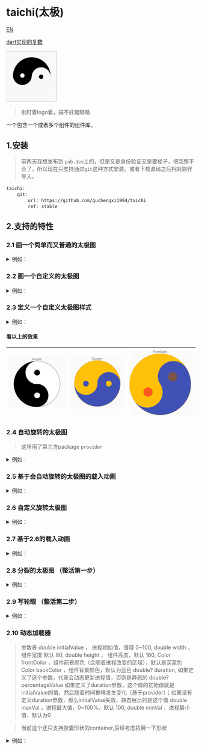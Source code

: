 # taichi(太极)

[EN](./README_en.md)

[dart实现的复数](./lib/src/complex/readme.md)

<img src="./md_images/taichi.gif" alt="taichi" style="zoom:20%;" />

> 别盯着logo看，搞不好晃眼睛

一个包含一个或者多个组件的组件库。

## 1.安装

> 前两天我想发布到 ```pub.dev```上的，但是又是身份验证又是要梯子，把我整不会了，所以现在只支持通过```git```这种方式安装。或者下载源码之后相对路径导入。

```
taichi:
    git:
        url: https://github.com/guchengxi1994/taichi
        ref: stable
```

## 2.支持的特性

### 2.1 画一个简单而又普通的太极图

<details>
  <summary>
    例如：
  </summary>

> 需要填入 ```size``` 参数.

```dart
import 'package:flutter/material.dart';
import 'package:taichi/taichi.dart';

class MainPage extends StatelessWidget {
  @override
  Widget build(BuildContext context) {
    return Scaffold(
      body: TaichiGraph.simple(size: 300),
    );
  }
}
```
</details>

### 2.2 画一个自定义的太极图

<details>
  <summary>
    例如：
  </summary>

> 参数 ```size``` 是必须的.
> 其它随意

``` dart
import 'package:flutter/material.dart';
import 'package:taichi/taichi.dart';

class MainPage extends StatelessWidget {
  @override
  Widget build(BuildContext context) {
    return Scaffold(
      body: TaichiGraph.custom(
              size: 300,
              color1: Colors.amber,
              color2: Colors.indigo,
              angle: 180,
            ),
    );
  }
}
```
</details>

### 2.3 定义一个自定义太极图样式


<details>
  <summary>
    例如：
  </summary>

```dart
import 'package:flutter/material.dart';
import 'package:taichi/taichi.dart';

class MainPage extends StatelessWidget {
  @override
  Widget build(BuildContext context) {
    TaichiGraphStyle style = TaichiGraphStyle(
      color1: Colors.amber,
      color2: Colors.indigo,
      dotFactor: 0.15,
      dotColor1: Colors.brown,
      dotColor2: Colors.deepOrange,
      size: 400,
      angle: 45,
    );

    return Scaffold(
      body: TaichiGraph.fromStyle(style),
    );
  }
}
```
</details>

#### 看以上的效果

| ![image-20220424172310394](./md_images/image-20220424172310394.png) | ![image-20220424172450290](./md_images/image-20220424172450290.png) | ![image-20220424172753461](./md_images/image-20220424172753461.png) |
| ------------------------------------------------------------------- | ------------------------------------------------------------------- | ------------------------------------------------------------------- |

### 2.4 自动旋转的太极图
> 这里用了第三方package ```provider```

<details>
  <summary>
    例如：
  </summary>

> 参数 ```size``` 是必须的.

```dart
import 'package:flutter/material.dart';
import 'package:taichi/taichi.dart';

class Page2 extends StatelessWidget {
  const Page2({Key? key}) : super(key: key);

  @override
  Widget build(BuildContext context) {
    return Scaffold(
      body: Center(
        child: TaichiAutoRotateGraph.simple(size: 100),
      ),
    );
  }
}
```

![20220424_1](./md_images/20220424_1.gif)
</details>

### 2.5 基于会自动旋转的太极图的载入动画

<details>
  <summary>
    例如：
  </summary>

```dart
import 'package:flutter/material.dart';
import 'package:taichi/taichi.dart';

class Page3 extends StatefulWidget {
  const Page3({Key? key}) : super(key: key);

  @override
  State<Page3> createState() => _Page3State();
}

class _Page3State extends State<Page3> {
  bool isLoading = false;

  @override
  Widget build(BuildContext context) {
    return TaichiOverlay.simple(
        isLoading,
        Scaffold(
          appBar: AppBar(
              leading: IconButton(
            icon: const Icon(Icons.arrow_left),
            onPressed: () {
              Navigator.of(context).pop();
            },
          )),
          body: SizedBox(
            height: 100,
            width: 200,
            child: ElevatedButton(
              onPressed: () {
                setState(() {
                  isLoading = !isLoading;
                });
                Future.delayed(const Duration(milliseconds: 2000))
                    .then((value) {
                  setState(() {
                    isLoading = !isLoading;
                  });
                });
              },
              child: const Text("change state"),
            ),
          ),
        ));
  }
}
```

![20220424_2](./md_images/20220424_2.gif)
</details>

### 2.6 自定义旋转太极图

<details>
  <summary>
    例如：
  </summary>
</details>

### 2.7 基于2.6的载入动画

<details>
  <summary>
    例如：
  </summary>
</details>

### 2.8 分裂的太极图 （整活第一步）

<details>
  <summary>
    例如：
  </summary>

  ``` dart
import 'package:flutter/material.dart';
import 'package:taichi/taichi.dart';

class Page4 extends StatelessWidget {
  const Page4({Key? key}) : super(key: key);

  @override
  Widget build(BuildContext context) {
    return Scaffold(
      body: Center(
        child:
            TaichiGraph.splited(color: Colors.blue, size: 500, gradient: true),
      ),
    );
  }
}
  ```
![image](./md_images/0427-1.png)

</details>

### 2.9 写轮眼 （整活第二步）
<details>
  <summary>
    例如：
  </summary>
  
  ``` dart
import 'package:flutter/material.dart';
import 'package:taichi/taichi.dart';

class Page5 extends StatelessWidget {
  const Page5({Key? key}) : super(key: key);

  @override
  Widget build(BuildContext context) {
    return Scaffold(
      body: Center(
        child: Container(
          color: Colors.white,
          child: TaichiGraph.uchiha(size: 100),
        ),
      ),
    );
  }
}
  ```
![image](./md_images/0427-2.png)

</details>

### 2.10 动态加载器

> 参数表
> double initialValue ， 进程初始值，值域 0~100,
> double width ， 组件宽度 默认 80,
> double height ， 组件高度，默认 160,
> Color frontColor ，组件前景颜色（会随着进程改变的区域），默认是深蓝色 
> Color backColor ，组件背景颜色，默认为蓝色 
> double? duration, 如果定义了这个参数，代表会动态更新进程值，否则是静态的
> double? percentageValue 如果定义了duration参数，这个值的初始值就是initialValue的值，然后随着时间推移发生变化（基于provider）；如果没有定义duration参数，那么initialValue失效，静态展示的是这个值
> double maxVal ，进程最大值，0~100%，默认 100,
> double minVal ，进程最小值，默认为0

> 当前这个还只支持胶囊形状的container,后续考虑拓展一下形状

<details>
  <summary>
    例如：
  </summary>
  



``` dart
import 'package:flutter/material.dart';
import 'package:taichi/taichi.dart';

class Page6 extends StatelessWidget {
  const Page6({Key? key}) : super(key: key);

  @override
  Widget build(BuildContext context) {
    return Scaffold(
      appBar: AppBar(
          leading: IconButton(
        icon: const Icon(Icons.arrow_left),
        onPressed: () {
          Navigator.of(context).pop();
        },
      )),
      body: Column(
        mainAxisAlignment: MainAxisAlignment.center,
        children: [
          Center(
            child: ProcessLoader.customWaveLoader(
                percentageValue: 30,
                maxVal: 80,
                backColor: const Color.fromARGB(255, 200, 43, 43),
                frontColor: const Color.fromARGB(255, 7, 255, 156)),
          ),
          const SizedBox(
            height: 50,
          ),
          Center(
            child: ProcessLoader.customWaveLoader(
                percentageValue: 30,
                duration: 2,
                maxVal: 80,
                backColor: Colors.white,
                frontColor: Colors.amber),
          ),
          const SizedBox(
            height: 50,
          ),
          Center(
            child: ProcessLoader.customWaveLoader(
                percentageValue: 30,
                duration: 5,
                maxVal: 100,
                backColor: const Color.fromARGB(255, 255, 255, 255),
                frontColor: const Color.fromARGB(255, 38, 68, 138)),
          ),
        ],
      ),
    );
  }
}
```

![image](./md_images/20220427_01.gif)

</details>
